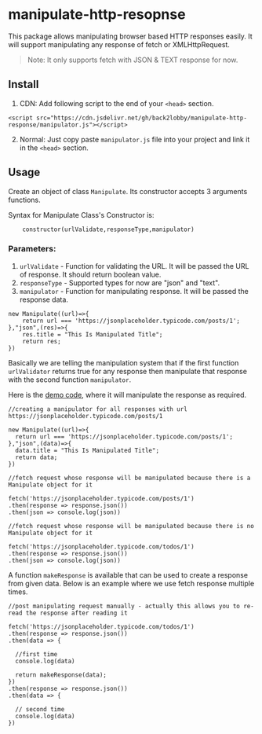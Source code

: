 # **manipulate-http-resopnse**
This package allows manipulating browser based HTTP responses easily. It will support manipulating any response of fetch or XMLHttpRequest.

> Note: It only supports fetch with JSON & TEXT response for now.

## **Install**
1. CDN: Add following script to the end of your `<head>` section.
```
<script src="https://cdn.jsdelivr.net/gh/back2lobby/manipulate-http-response/manipulator.js"></script>
```
2. Normal: Just copy paste `manipulator.js` file into your project and link it in the `<head>` section.
## **Usage**
Create an object of class `Manipulate`. Its constructor accepts 3 arguments functions.

Syntax for Manipulate Class's Constructor is:
```
    constructor(urlValidate,responseType,manipulator)
```
### Parameters:
1. `urlValidate` - Function for validating the URL. It will be passed the URL of response. It should return boolean value.
2. `responseType` - Supported types for now are "json" and "text".
3. `manipulator` - Function for manipulating response. It will be passed the response data.
```
new Manipulate((url)=>{
    return url === 'https://jsonplaceholder.typicode.com/posts/1';
},"json",(res)=>{
    res.title = "This Is Manipulated Title";
    return res;
})
```
Basically we are telling the manipulation system that if the first function `urlValidator` returns true for any response then manipulate that response with the second function `manipulator`.

Here is the [demo code](https://jsfiddle.net/Back2Lobby/6a3ceboj/7/), where it will manipulate the response as required.
```
//creating a manipulator for all responses with url https://jsonplaceholder.typicode.com/posts/1

new Manipulate((url)=>{
  return url === 'https://jsonplaceholder.typicode.com/posts/1';
},"json",(data)=>{
  data.title = "This Is Manipulated Title";
  return data;
})

//fetch request whose response will be manipulated because there is a Manipulate object for it

fetch('https://jsonplaceholder.typicode.com/posts/1')
.then(response => response.json())
.then(json => console.log(json))

//fetch request whose response will be manipulated because there is no Manipulate object for it

fetch('https://jsonplaceholder.typicode.com/todos/1')
.then(response => response.json())
.then(json => console.log(json))
```

A function `makeResponse` is available that can be used to create a response from given data. Below is an example where we use fetch response multiple times.

```
//post manipulating request manually - actually this allows you to re-read the response after reading it

fetch('https://jsonplaceholder.typicode.com/todos/1')
.then(response => response.json())
.then(data => {

  //first time
  console.log(data)

  return makeResponse(data);
})
.then(response => response.json())
.then(data => {

  // second time
  console.log(data)
})
```
